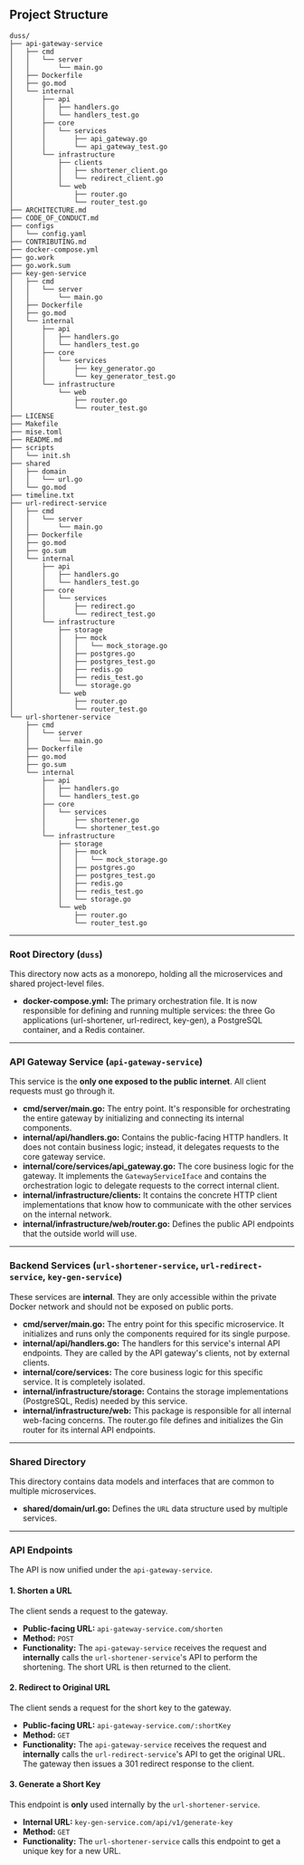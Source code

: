 ## Project Structure
```
duss/
├── api-gateway-service
│   ├── cmd
│   │   └── server
│   │       └── main.go
│   ├── Dockerfile
│   ├── go.mod
│   └── internal
│       ├── api
│       │   ├── handlers.go
│       │   └── handlers_test.go
│       ├── core
│       │   └── services
│       │       ├── api_gateway.go
│       │       └── api_gateway_test.go
│       └── infrastructure
│           ├── clients
│           │   ├── shortener_client.go
│           │   └── redirect_client.go
│           └── web
│               ├── router.go
│               └── router_test.go
├── ARCHITECTURE.md
├── CODE_OF_CONDUCT.md
├── configs
│   └── config.yaml
├── CONTRIBUTING.md
├── docker-compose.yml
├── go.work
├── go.work.sum
├── key-gen-service
│   ├── cmd
│   │   └── server
│   │       └── main.go
│   ├── Dockerfile
│   ├── go.mod
│   └── internal
│       ├── api
│       │   ├── handlers.go
│       │   └── handlers_test.go
│       ├── core
│       │   └── services
│       │       ├── key_generator.go
│       │       └── key_generator_test.go
│       └── infrastructure
│           └── web
│               ├── router.go
│               └── router_test.go
├── LICENSE
├── Makefile
├── mise.toml
├── README.md
├── scripts
│   └── init.sh
├── shared
│   ├── domain
│   │   └── url.go
│   └── go.mod
├── timeline.txt
├── url-redirect-service
│   ├── cmd
│   │   └── server
│   │       └── main.go
│   ├── Dockerfile
│   ├── go.mod
│   ├── go.sum
│   └── internal
│       ├── api
│       │   ├── handlers.go
│       │   └── handlers_test.go
│       ├── core
│       │   └── services
│       │       ├── redirect.go
│       │       └── redirect_test.go
│       └── infrastructure
│           ├── storage
│           │   ├── mock
│           │   │   └── mock_storage.go
│           │   ├── postgres.go
│           │   ├── postgres_test.go
│           │   ├── redis.go
│           │   ├── redis_test.go
│           │   └── storage.go
│           └── web
│               ├── router.go
│               └── router_test.go
└── url-shortener-service
    ├── cmd
    │   └── server
    │       └── main.go
    ├── Dockerfile
    ├── go.mod
    ├── go.sum
    └── internal
        ├── api
        │   ├── handlers.go
        │   └── handlers_test.go
        ├── core
        │   └── services
        │       ├── shortener.go
        │       └── shortener_test.go
        └── infrastructure
            ├── storage
            │   ├── mock
            │   │   └── mock_storage.go
            │   ├── postgres.go
            │   ├── postgres_test.go
            │   ├── redis.go
            │   ├── redis_test.go
            │   └── storage.go
            └── web
                ├── router.go
                └── router_test.go
```
---

### Root Directory (`duss`)

This directory now acts as a monorepo, holding all the microservices and shared project-level files.

- **docker-compose.yml:** The primary orchestration file. It is now responsible for defining and running multiple services: the three Go applications (url-shortener, url-redirect, key-gen), a PostgreSQL container, and a Redis container.

---

### API Gateway Service (`api-gateway-service`)

This service is the **only one exposed to the public internet**. All client requests must go through it.

- **cmd/server/main.go:** The entry point. It's responsible for orchestrating the entire gateway by initializing and connecting its internal components.
- **internal/api/handlers.go:** Contains the public-facing HTTP handlers. It does not contain business logic; instead, it delegates requests to the core gateway service.
- **internal/core/services/api_gateway.go:** The core business logic for the gateway. It implements the `GatewayServiceIface` and contains the orchestration logic to delegate requests to the correct internal client.
- **internal/infrastructure/clients:** It contains the concrete HTTP client implementations that know how to communicate with the other services on the internal network.
- **internal/infrastructure/web/router.go:** Defines the public API endpoints that the outside world will use.

---

### Backend Services (`url-shortener-service`, `url-redirect-service`, `key-gen-service`)

These services are **internal**. They are only accessible within the private Docker network and should not be exposed on public ports.

- **cmd/server/main.go:** The entry point for this specific microservice. It initializes and runs only the components required for its single purpose.
- **internal/api/handlers.go:** The handlers for this service's internal API endpoints. They are called by the API gateway's clients, not by external clients.
- **internal/core/services:** The core business logic for this specific service. It is completely isolated.
- **internal/infrastructure/storage:** Contains the storage implementations (PostgreSQL, Redis) needed by this service.
- **internal/infrastructure/web:** This package is responsible for all internal web-facing concerns. The router.go file defines and initializes the Gin router for its internal API endpoints.

---

### Shared Directory

This directory contains data models and interfaces that are common to multiple microservices.

- **shared/domain/url.go:** Defines the `URL` data structure used by multiple services.

---

### API Endpoints

The API is now unified under the `api-gateway-service`.

#### 1. Shorten a URL

The client sends a request to the gateway.

- **Public-facing URL:** `api-gateway-service.com/shorten`
- **Method:** `POST`
- **Functionality:** The `api-gateway-service` receives the request and **internally** calls the `url-shortener-service`'s API to perform the shortening. The short URL is then returned to the client.

#### 2. Redirect to Original URL

The client sends a request for the short key to the gateway.

- **Public-facing URL:** `api-gateway-service.com/:shortKey`
- **Method:** `GET`
- **Functionality:** The `api-gateway-service` receives the request and **internally** calls the `url-redirect-service`'s API to get the original URL. The gateway then issues a 301 redirect response to the client.

#### 3. Generate a Short Key

This endpoint is **only** used internally by the `url-shortener-service`.

- **Internal URL:** `key-gen-service.com/api/v1/generate-key`
- **Method:** `GET`
- **Functionality:** The `url-shortener-service` calls this endpoint to get a unique key for a new URL.
